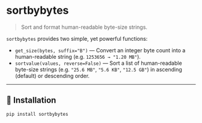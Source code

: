 # sortbybytes

> Sort and format human-readable byte-size strings.

`sortbybytes` provides two simple, yet powerful functions:

- `get_size(bytes, suffix="B")` — Convert an integer byte count into a human-readable string (e.g. `1253656 → "1.20 MB"`).  
- `sortvalue(values, reverse=False)` — Sort a list of human-readable byte-size strings (e.g. `"25.6 MB"`, `"5.6 KB"`, `"12.5 GB"`) in ascending (default) or descending order.

---

## 🚀 Installation

```bash
pip install sortbybytes
